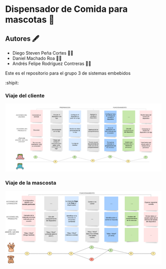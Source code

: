 # Dispensador de Comida para mascotas :fox_face:
## Autores :fountain_pen:
- Diego Steven Peña Cortes :mechanic:
- Daniel Machado Roa :technologist:
- Andrés Felipe Rodríguez Contreras :office_worker:

Este es el repositorio para el grupo 3 de sistemas embebidos

 :shipit:
 
 ### Viaje del cliente
![Screenshot](/Imagenes/Imagen1.png)
 ### Viaje de la mascosta
![Screenshot](/Imagenes/viaje_mascota.png)
